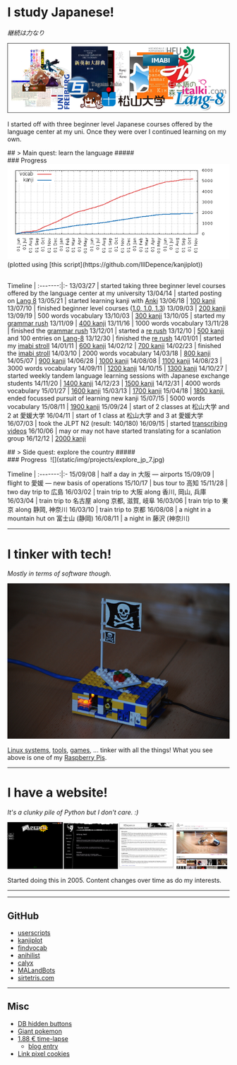 # I study Japanese!
*継続は力なり*

![](static/img/projects/jp.png)

I started off with three beginner level Japanese courses offered by the language center at my uni. Once they were over I continued learning on my own.
<div class="hr"></div>
## &gt; Main quest: learn the language
##### <br>
### Progress<span id="jp-progress"></span>
‌  
<div id="graph"><img src="static/img/projects/kanjistats.png" alt="kanjistats.png" /></div>
(plotted using [this script](https://github.com/IllDepence/kanjiplot))<br><br>

Timeline |
:-------:|:-
13/03/27 | started taking three beginner level courses offered by the language center at my university
13/04/14 | started posting on [Lang 8](http://lang-8.com/588644/)
13/05/21 | started learning kanji with [Anki](http://ankisrs.net/)
13/06/18 | [100 kanji](?a=e61bc488)
13/07/10 | finished beginner level courses ([1.0, 1.0, 1.3](https://en.wikipedia.org/wiki/Grading_systems_by_country#Germany))
13/09/03 | [200 kanji](?a=6a66c49c)
13/09/19 | 500 words vocabulary
13/10/03 | [300 kanji](?a=51c3029e)
13/10/05 | started my [grammar rush](http://moc.sirtetris.com/grammar_rush/)
13/11/09 | [400 kanji](?a=82d546f5)
13/11/16 | 1000 words vocabulary
13/11/28 | finished the [grammar rush](http://moc.sirtetris.com/grammar_rush/)
13/12/01 | started a [re rush](http://moc.sirtetris.com/re_rush/)
13/12/10 | [500 kanji](?a=7b41827f) and 100 entries on [Lang-8](http://lang-8.com/)
13/12/30 | finished the [re rush](http://moc.sirtetris.com/re_rush/)
14/01/01 | started my [imabi stroll](http://moc.sirtetris.com/imabi_stroll/)
14/01/11 | [600 kanji](?a=3d745068)
14/02/12 | [700 kanji](?a=cdbe6ee9)
14/02/23 | finished the [imabi stroll](http://moc.sirtetris.com/imabi_stroll/)
14/03/10 | 2000 words vocabulary
14/03/18 | [800 kanji](?a=26ea4c37)
14/05/07 | [900 kanji](?a=53833ada)
14/06/28 | [1000 kanji](?a=62f53ec0)
14/08/08 | [1100 kanji](?a=412c3df8)
14/08/23 | 3000 words vocabulary
14/09/11 | [1200 kanji](?a=49fc37e4)
14/10/15 | [1300 kanji](?a=dd9836fb)
14/10/27 | started weekly tandem language learning sessions with Japanese exchange students
14/11/20 | [1400 kanji](?a=9b8e3e23)
14/12/23 | [1500 kanji](?a=52333c06)
14/12/31 | 4000 words vocabulary
15/01/27 | [1600 kanji](?a=3bb14cdc)
15/03/13 | [1700 kanji](?a=d5605b67)
15/04/18 | [1800 kanji](?a=bd733663), ended focussed pursuit of learning new kanji
15/07/15 | 5000 words vocabulary
15/08/11 | [1900 kanji](?a=ceb039a3)
15/09/24 | start of 2 classes at 松山大学 and 2 at 愛媛大学
16/04/11 | start of 1 class at 松山大学 and 3 at 愛媛大学
16/07/03 | took the JLPT N2 (result: 140/180)
16/09/15 | started [transcribing videos](http://moc.sirtetris.com/字幕挑戦投稿/)
16/10/06 | may or may not have started translating for a scanlation group
16/12/12 | [2000 kanji](?a=1f099c17)

<div class="hr"></div>
## &gt; Side quest: explore the country
##### <br>
### Progress<span id="jp-ex-progress"></span>
‌  
![](static/img/projects/explore_jp_7.jpg)
‌  

Timeline |
:-------:|:-
15/09/08 | half a day in 大阪 — airports
15/09/09 | flight to 愛媛 — new basis of operations
15/10/17 | bus tour to 高知
15/11/28 | two day trip to 広島
16/03/02 | train trip to 大阪 along 香川, 岡山, 兵庫
16/03/04 | train trip to 名古屋 along 京都, 滋賀, 岐阜
16/03/06 | train trip to 東京 along 静岡, 神奈川
16/03/10 | train trip to 京都
16/08/08 | a night in a mountain hut on 富士山 (静岡)
16/08/11 | a night in 藤沢 (神奈川)

- - -
# I tinker with tech!
*Mostly in terms of software though.*

![](static/img/projects/rpi.png)

[Linux systems](https://github.com/IllDepence/dotfiles), [tools](https://github.com/IllDepence/kanjiplot), [games](https://github.com/IllDepence/GO-AWAY-I-M-EXPLODING), ... tinker with all the things! What you see above is one of my [Raspberry Pis](http://www.raspberrypi.org/).
- - -
# I have a website!
*It's a clunky pile of Python but I don't care. :)*

![](static/img/projects/websites.png)

Started doing this in 2005. Content changes over time as do my interests.
<script src="static/pages/kanjigraph.js"></script>
- - -
- - -
## GitHub
* [userscripts](https://github.com/IllDepence/userscripts)
* [kanjiplot](https://github.com/IllDepence/kanjiplot)
* [findvocab](https://github.com/IllDepence/findvocab)
* [anihilist](https://github.com/IllDepence/anihilist)
* [calyx](https://github.com/IllDepence/calyx)
* [MALandBots](https://github.com/IllDepence/MALandBots)
* [sirtetris.com](https://github.com/IllDepence/sirtetris.com)
- - -
## Misc
* [DB hidden buttons](?a=6a17efc0)
* [Giant pokemon](http://giantpokemon.tumblr.com/)
* [1.88 € time-lapse](static/img/projects/ir_remote.png)
    * [blog entry](?a=d9000c79)
* [Link pixel cookies](static/img/projects/lpc.jpg)
